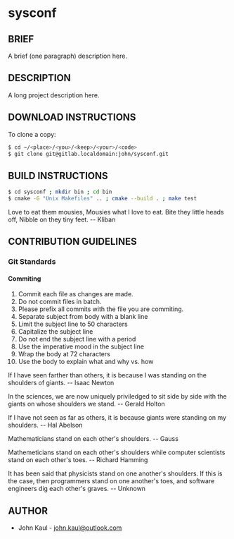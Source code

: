 <!--------------------------------------------*- MARKDOWN -*------
File Last Updated: October 21 2020 16:01

File:    CMakeLists.txt
Author:  John Kaul <john.kaul@outlook.com>
Brief:   This section should contain infomation about this project.
------------------------------------------------------------------>

# sysconf

## BRIEF

A brief (one paragraph) description here.

## DESCRIPTION

A long project description here.

## DOWNLOAD INSTRUCTIONS

To clone a copy:

```bash
$ cd ~/<place>/<you>/<keep>/<your>/<code>
$ git clone git@gitlab.localdomain:john/sysconf.git
```

## BUILD INSTRUCTIONS 

```bash
$ cd sysconf ; mkdir bin ; cd bin
$ cmake -G "Unix Makefiles" .. ; cmake --build . ; make test
```

Love to eat them mousies,
Mousies what I love to eat.
Bite they little heads off,
Nibble on they tiny feet.
		-- Kliban

## CONTRIBUTION GUIDELINES

### Git Standards

#### Commiting

1.  Commit each file as changes are made.
2.  Do not commit files in batch.
3.  Please prefix all commits with the file you are commiting.
4.  Separate subject from body with a blank line
5.  Limit the subject line to 50 characters
6.  Capitalize the subject line
7.  Do not end the subject line with a period
8.  Use the imperative mood in the subject line
9.  Wrap the body at 72 characters
10. Use the body to explain what and why vs. how


If I have seen farther than others, it is because I was standing on the
shoulders of giants.
		-- Isaac Newton

In the sciences, we are now uniquely priviledged to sit side by side with
the giants on whose shoulders we stand.
		-- Gerald Holton

If I have not seen as far as others, it is because giants were standing on
my shoulders.
		-- Hal Abelson

Mathematicians stand on each other's shoulders.
		-- Gauss

Mathemeticians stand on each other's shoulders while computer scientists
stand on each other's toes.
		-- Richard Hamming

It has been said that physicists stand on one another's shoulders.  If
this is the case, then programmers stand on one another's toes, and
software engineers dig each other's graves.
		-- Unknown

## AUTHOR
* John Kaul - john.kaul@outlook.com

